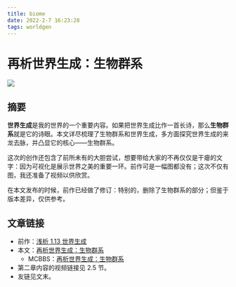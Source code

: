 ```yaml
---
title: biome
date: 2022-2-7 16:23:28
tags: worldgen
---
```


# 再析世界生成：生物群系

![](http://yaossg.com/biome/resources/icon.png)

## 摘要

**世界生成**是我的世界的一个重要内容。如果把世界生成比作一首长诗，那么**生物群系**就是它的诗眼。本文详尽梳理了生物群系和世界生成，多方面探究世界生成的来龙去脉，并凸显它的核心——生物群系。

这次的创作还包含了前所未有的大胆尝试，想要带给大家的不再仅仅是干瘪的文字：因为可视化是展示世界之美的重要一环。前作可是一幅图都没有；这次不仅有图，我还准备了视频以供欣赏。

在本文发布的时候，前作已经做了修订：特别的，删除了生物群系的部分；但鉴于版本差异，仅供参考。

## 文章链接

- 前作：[浅析 1.13 世界生成](https://yaossg.com/blog/1-13-worldgen/) 
- 本文：[再析世界生成：生物群系](https://yaossg.com/biome)
  - MCBBS：[再析世界生成：生物群系](https://www.mcbbs.net/thread-1302344-1-1.html)
- 第二章内容的视频链接见 2.5 节。
- 友链见文末。
